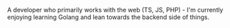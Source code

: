 A developer who primarily works with the web (TS, JS, PHP) - I'm currently enjoying learning Golang and lean towards the backend side of things.   
